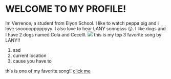 <h1>WELCOME TO MY PROFILE!</h1>
<p1>Im Verrence, a student from Elyon School.</p1>
<p2>I like to watch peppa pig and i love snoooopppppyyy.</p2>
<p3> I also love to hear LANY sonngsss 😗.</p3>
<p4> I like dogs and I have 2 dogs named Cola and Cecelll.</p4>
<img src="https://www.ramrockschoolsupplies.com/cdn/shop/files/845683-1_1024x1024.jpg?v=1704482474" />
<p4>this is my top 3 favorite song by LANY!!</p4>
<ol>
    <li>sad</li>
    <li>current location</li>
    <li>cause you have to</li>
     </ol>
     <p5>this is one of my favorite song!!</p5>
     <a href="https://www.youtube.com/watch?v=D9QaJZpUVFk&list=RDD9QaJZpUVFk&start_radio=1">click me</a>
